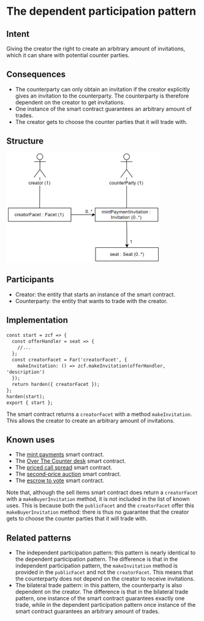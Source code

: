 # The dependent participation pattern

## Intent
Giving the
creator the right to create an arbitrary amount of invitations, which it
can share with potential counter parties.

## Consequences
-   The counterparty can only obtain an invitation if the creator
    explicitly gives an invitation to the counterparty. The counterparty
    is therefore dependent on the creator to get invitations.
-   One instance of the smart contract guarantees an arbitrary amount of
    trades.
-   The creator gets to choose the counter parties that it will trade
    with.

## Structure
<img src="https://raw.githubusercontent.com/IlyasMercan/AgoricPatterns/main/docs/patterns/images/theDependentParticipationPattern.PNG" width="400">

## Participants
-   Creator: the entity that starts an instance of the smart contract.
-   Counterparty: the entity that wants to trade with the creator.

## Implementation

``` {.JavaScript}
const start = zcf => {
  const offerHandler = seat => {
    //...
  };
  const creatorFacet = Far('creatorFacet', {
    makeInvitation: () => zcf.makeInvitation(offerHandler, 'description')
  });
  return harden({ creatorFacet });
};
harden(start);
export { start };
```

The smart contract returns a `creatorFacet` with a method
`makeInvitation`. This allows the creator to create an arbitrary amount
of invitations.

## Known uses
-   The [mint payments](https://docs.agoric.com/guides/zoe/contracts/mint-payments.html) smart contract.
-   The [Over The Counter desk](https://docs.agoric.com/guides/zoe/contracts/otc-desk.html) smart contract.
-   The [priced call spread](https://docs.agoric.com/guides/zoe/contracts/pricedCallSpread.html) smart contract.
-   The [second-price auction](https://docs.agoric.com/guides/zoe/contracts/second-price-auction.html) smart contract.
-   The [escrow to vote](https://docs.agoric.com/guides/zoe/contracts/escrow-to-vote.html) smart contract.

Note that, although the sell items smart contract does return a
`creatorFacet` with a `makeBuyerInvitation` method, it is not included
in the list of known uses. This is because both the `publicFacet` and
the `creatorFacet` offer this `makeBuyerInvitation` method: there is
thus no guarantee that the creator gets to choose the counter parties
that it will trade with.

## Related patterns
-   The independent participation pattern: this pattern is nearly
    identical to the dependent participation pattern. The difference is
    that in the independent participation pattern, the `makeInvitation` method is provided in the `publicFacet`
    and not the `creatorFacet`. This means that the counterparty does
    not depend on the creator to receive invitations.
-   The bilateral trade pattern: in this pattern, the counterparty is
    also dependent on the creator. The difference is that in the
    bilateral trade pattern, one instance of the smart contract
    guarantees exactly one trade, while in the dependent participation
    pattern once instance of the smart contract guarantees an arbitrary
    amount of trades.